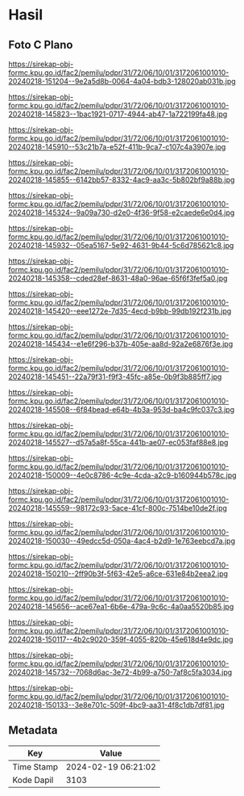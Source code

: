 # Hasil

## Foto C Plano

https://sirekap-obj-formc.kpu.go.id/fac2/pemilu/pdpr/31/72/06/10/01/3172061001010-20240218-151204--9e2a5d8b-0064-4a04-bdb3-128020ab031b.jpg

https://sirekap-obj-formc.kpu.go.id/fac2/pemilu/pdpr/31/72/06/10/01/3172061001010-20240218-145823--1bac1921-0717-4944-ab47-1a722199fa48.jpg

https://sirekap-obj-formc.kpu.go.id/fac2/pemilu/pdpr/31/72/06/10/01/3172061001010-20240218-145910--53c21b7a-e52f-411b-9ca7-c107c4a3907e.jpg

https://sirekap-obj-formc.kpu.go.id/fac2/pemilu/pdpr/31/72/06/10/01/3172061001010-20240218-145855--6142bb57-8332-4ac9-aa3c-5b802bf9a88b.jpg

https://sirekap-obj-formc.kpu.go.id/fac2/pemilu/pdpr/31/72/06/10/01/3172061001010-20240218-145324--9a09a730-d2e0-4f36-9f58-e2caede6e0d4.jpg

https://sirekap-obj-formc.kpu.go.id/fac2/pemilu/pdpr/31/72/06/10/01/3172061001010-20240218-145932--05ea5167-5e92-4631-9b44-5c6d785621c8.jpg

https://sirekap-obj-formc.kpu.go.id/fac2/pemilu/pdpr/31/72/06/10/01/3172061001010-20240218-145358--cded28ef-8631-48a0-96ae-65f6f3fef5a0.jpg

https://sirekap-obj-formc.kpu.go.id/fac2/pemilu/pdpr/31/72/06/10/01/3172061001010-20240218-145420--eee1272e-7d35-4ecd-b9bb-99db192f231b.jpg

https://sirekap-obj-formc.kpu.go.id/fac2/pemilu/pdpr/31/72/06/10/01/3172061001010-20240218-145434--e1e6f296-b37b-405e-aa8d-92a2e6876f3e.jpg

https://sirekap-obj-formc.kpu.go.id/fac2/pemilu/pdpr/31/72/06/10/01/3172061001010-20240218-145451--22a79f31-f9f3-45fc-a85e-0b9f3b885ff7.jpg

https://sirekap-obj-formc.kpu.go.id/fac2/pemilu/pdpr/31/72/06/10/01/3172061001010-20240218-145508--6f84bead-e64b-4b3a-953d-ba4c9fc037c3.jpg

https://sirekap-obj-formc.kpu.go.id/fac2/pemilu/pdpr/31/72/06/10/01/3172061001010-20240218-145527--d57a5a8f-55ca-441b-ae07-ec053faf88e8.jpg

https://sirekap-obj-formc.kpu.go.id/fac2/pemilu/pdpr/31/72/06/10/01/3172061001010-20240218-150009--4e0c8786-4c9e-4cda-a2c9-b160944b578c.jpg

https://sirekap-obj-formc.kpu.go.id/fac2/pemilu/pdpr/31/72/06/10/01/3172061001010-20240218-145559--98172c93-5ace-41cf-800c-7514be10de2f.jpg

https://sirekap-obj-formc.kpu.go.id/fac2/pemilu/pdpr/31/72/06/10/01/3172061001010-20240218-150030--49edcc5d-050a-4ac4-b2d9-1e763eebcd7a.jpg

https://sirekap-obj-formc.kpu.go.id/fac2/pemilu/pdpr/31/72/06/10/01/3172061001010-20240218-150210--2ff90b3f-5f63-42e5-a6ce-631e84b2eea2.jpg

https://sirekap-obj-formc.kpu.go.id/fac2/pemilu/pdpr/31/72/06/10/01/3172061001010-20240218-145656--ace67ea1-6b6e-479a-9c6c-4a0aa5520b85.jpg

https://sirekap-obj-formc.kpu.go.id/fac2/pemilu/pdpr/31/72/06/10/01/3172061001010-20240218-150117--4b2c9020-359f-4055-820b-45e618d4e9dc.jpg

https://sirekap-obj-formc.kpu.go.id/fac2/pemilu/pdpr/31/72/06/10/01/3172061001010-20240218-145732--7068d6ac-3e72-4b99-a750-7af8c5fa3034.jpg

https://sirekap-obj-formc.kpu.go.id/fac2/pemilu/pdpr/31/72/06/10/01/3172061001010-20240218-150133--3e8e701c-509f-4bc9-aa31-4f8c1db7df81.jpg


## Metadata

| Key        | Value               |
| ---------- | ------------------- |
| Time Stamp | 2024-02-19 06:21:02 |
| Kode Dapil | 3103                |



